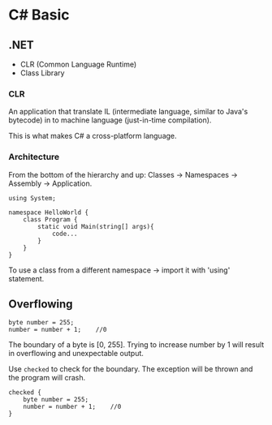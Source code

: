 # C# Basic

## .NET
* CLR (Common Language Runtime)
* Class Library

### CLR
An application that translate IL (intermediate language, similar to Java's bytecode) in to machine language (just-in-time compilation).

This is what makes C# a cross-platform language. 

### Architecture
From the bottom of the hierarchy and up: Classes -> Namespaces -> Assembly -> Application.
```
using System;

namespace HelloWorld {
    class Program {
        static void Main(string[] args){
            code...
        }
    }
}
```

To use a class from a different namespace -> import it with 'using' statement.

## Overflowing
```
byte number = 255;
number = number + 1;    //0
```
The boundary of a byte is [0, 255]. Trying to increase number by 1 will result in overflowing and unexpectable output.

Use `checked` to check for the boundary. The exception will be thrown and the program will crash.
```
checked {
    byte number = 255;
    number = number + 1;    //0
}
```

